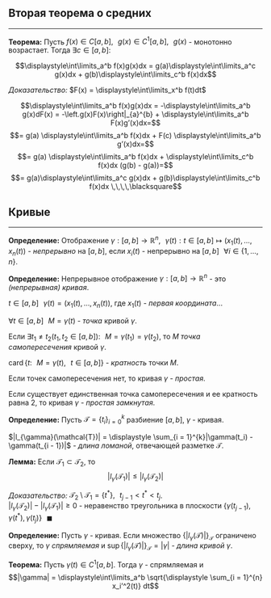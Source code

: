 ## Вторая теорема о средних

---

**Теорема:**<a name="theorem-0"></a> Пусть $f(x) \in C[a, b], \,\,\,\, g(x) \in C^1[a, b], \,\,\,\, g(x)$ - монотонно возрастает. Тогда $\exists c \in [a, b]$:

$$\displaystyle\int\limits_a^b f(x)g(x)dx = g(a)\displaystyle\int\limits_a^c g(x)dx + g(b)\displaystyle\int\limits_c^b f(x)dx$$

*Доказательство:* $F(x) = \displaystyle\int\limits_x^b f(t)dt$

$$\displaystyle\int\limits_a^b f(x)g(x)dx = -\displaystyle\int\limits_a^b g(x)dF(x) = -\left.g(x)F(x)\right|_{a}^{b} + \displaystyle\int\limits_a^b F(x)g’(x)dx=$$
$$= g(a) \displaystyle\int\limits_a^b f(x)dx + F(c) \displaystyle\int\limits_a^b g’(x)dx=$$
$$= g(a) \displaystyle\int\limits_a^b f(x)dx + \displaystyle\int\limits_c^b f(x)dx (g(b) - g(a))=$$
$$= g(a)\displaystyle\int\limits_a^c g(x)dx + g(b)\displaystyle\int\limits_c^b f(x)dx \,\,\,\,\blacksquare$$

## Кривые

---

**Определение:**<a name="definition-1"></a> Отображение $\gamma: [a, b] \to \mathbb{R}^n, \,\,\,\, \gamma(t): t \in [a, b] \mapsto (x_1(t), \ldots, x_n(t))$ - *непрерывно* на $[a, b]$, если $x_i(t)$ - непрерывно на $[a, b] \,\,\,\, \forall i \in \{1, \ldots, n\}$.

**Определение:**<a name="definition-0"></a> Непрерывное отображение $\gamma: [a, b] \to \mathbb{R}^n$ - это *(непрерывная) кривая*.

$t \in [a, b] \,\,\,\, \gamma(t) = (x_1(t), \ldots, x_n(t))$, где $x_1(t)$ - *первая координата*...

$\forall t \in [a, b] \,\,\,\, M = \gamma(t)$ - *точка* кривой $\gamma$.

Если $\exists t_1 \ne t_2 (t_1, t_2 \in [a, b]): \,\,\,\, M = \gamma(t_1) = \gamma(t_2)$, то $M$ *точка самопересечения* кривой $\gamma$.

$\operatorname{card}\{t: \,\,\,\, M = \gamma(t), \,\,\,\, t \in [a, b]\}$ - *кратность* точки $M$.

Если точек самопересечения нет, то кривая $\gamma$ - *простая*.

Если существует единственная точка самопересечения и ее кратность равна $2$, то кривая $\gamma$ - *простая замкнутая*.

**Определение:**<a name="definition-2"></a> Пусть $\mathcal{T} = \{t_i\}_{i = 0}^k$ разбиение $[a, b]$, $\gamma$ - кривая.

$|l_{\gamma}(\mathcal{T})| = \displaystyle \sum_{i = 1}^{k}|\gamma(t_i) - \gamma(t_{i - 1})|$ - *длина ломаной*, отвечающей разметке $\mathcal{T}$.

**Лемма:**<a name="lemma-0"></a> Если $\mathcal{T}_1 \subset \mathcal{T}_2$, то 
$$|l_{\gamma}(\mathcal{T}_1)| \le |l_{\gamma}(\mathcal{T}_2)|$$

*Доказательство:* $\mathcal{T}_2 \setminus \mathcal{T}_1 = \{t^{*}\}, \,\,\,\, t_{j - 1} < t^{*} < t_j$. <br>$|l_{\gamma}(\mathcal{T}_2)| - |l_{\gamma}(\mathcal{T}_1)| \ge 0$ - неравенство треугольника в плоскости $\{\gamma(t_{j - 1}), \gamma(t^{*}), \gamma(t_{j})\} \,\,\,\,\blacksquare$

**Определение:**<a name="definition-3"></a> Пусть $\gamma$ - кривая. Если множество $\{|l_{\gamma}(\mathcal{T})|\}_{\mathcal{T}}$ ограничено сверху, то $\gamma$ *спрямляемая* и $\sup \{|l_{\gamma}(\mathcal{T})|\}_{\mathcal{T}} = |\gamma|$ - *длина кривой* $\gamma$.

**Теорема:**<a name="theorem-1"></a> Пусть $\gamma(t) \in C^1[a, b]$. Тогда $\gamma$ - спрямляемая и
$$|\gamma| = \displaystyle\int\limits_a^b \sqrt{\displaystyle \sum_{i = 1}^{n} x_i’^2(t)} dt$$
